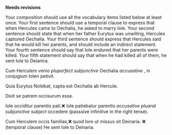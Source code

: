 **Needs revisions**

Your composition should use all the vocabulary items listed below at least once.
Your first sentence should use a temporal clause to express that when Hercules came to Oechalia, he asked to marry Iole.
Your second sentence should state that when her father Eurytus was unwilling, Hercules captured Oechalia.
Your third sentence should express that Hercules said that he would kill her parents, and should include an indirect statement.
Your fourth sentence should say that Iole endured that her parents were killed.
Your fifth statement should say that when he had killed all of them, he sent Iole to Deianira.



Cum Herculem venio *pluperfect subjunctive* Oechalia  *accusative* , in conjugium Iolen petivit. 

Quia Eurytus Nolebat, capta est Oechalia ab Hercule.

Dixit se patrem occisurum esse. 

Iole occiditur parentis pati.❌ Iole patiebatur parentis *accusative pluaral subjunctive subject* occedere (passsive infinitive in the right tense).    

Cum Herculem occis familias,❌ quod Iore ut missus sit Deinaria. ❌ (temporal clause) 
He sent Iole to Deinaria. 
